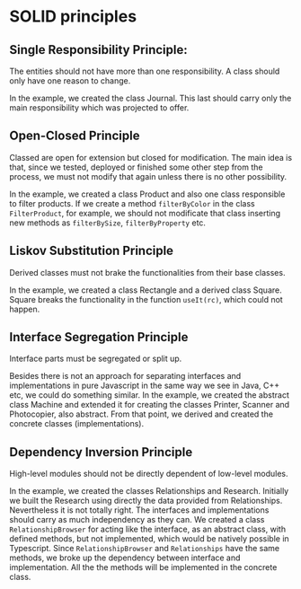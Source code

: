 # SOLID principles

## Single Responsibility Principle:

The entities should not have more than one responsibility. A class should only have one reason to change.

In the example, we created the class Journal. This last should carry only the main responsibility which was projected to offer.

## Open-Closed Principle

Classed are open for extension but closed for modification. The main idea is that, since we tested, deployed or finished some other step from the process, we must not modify that again unless there is no other possibility.

In the example, we created a class Product and also one class responsible to filter products. If we create a method ```filterByColor``` in the class ```FilterProduct```, for example, we should not modificate that class inserting new methods as ```filterBySize```, ```filterByProperty``` etc.

## Liskov Substitution Principle

Derived classes must not brake the functionalities from their base classes.

In the example, we created a class Rectangle and a derived class Square. Square breaks the functionality in the function ```useIt(rc)```, which could not happen.

## Interface Segregation Principle

Interface parts must be segregated or split up.

Besides there is not an approach for separating interfaces and implementations in pure Javascript in the same way we see in Java, C++ etc, we could do something similar. In the example, we created the abstract class Machine and extended it for creating the classes Printer, Scanner and Photocopier, also abstract. From that point, we derived and created the concrete classes (implementations).

## Dependency Inversion Principle

High-level modules should not be directly dependent of low-level modules.

In the example, we created the classes Relationships and Research. Initially we built the Research using directly the data provided from Relationships. Nevertheless it is not totally right. The interfaces and implementations should carry as much independency as they can. We created a class ```RelationshipBrowser``` for acting like the interface, as an abstract class, with defined methods, but not implemented, which would be natively possible in Typescript. Since ```RelationshipBrowser``` and ```Relationships``` have the same methods, we broke up the dependency between interface and implementation. All the the methods will be implemented in the concrete class.